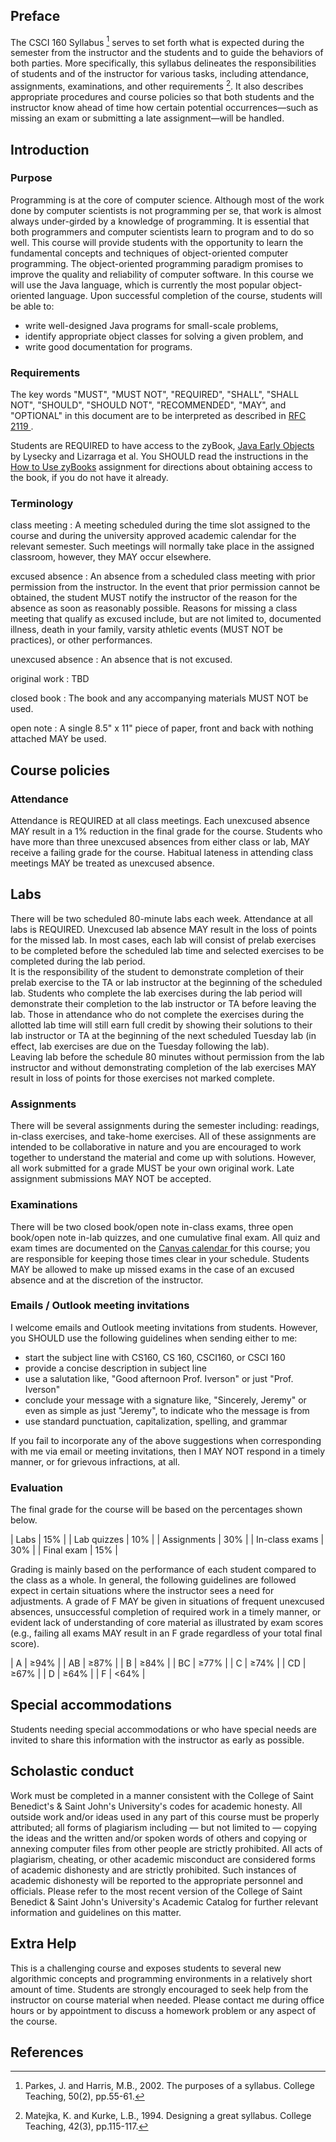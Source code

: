 ---
---

## Preface
The CSCI 160 Syllabus [^1] serves to set forth what is expected during the
semester from the instructor and the students and to guide the behaviors of both
parties. More specifically, this syllabus delineates the responsibilities of
students and of the instructor for various tasks, including attendance,
assignments, examinations, and other requirements [^2]. It also describes
appropriate procedures and course policies so that both students and the
instructor know ahead of time how certain potential occurrences&mdash;such as
missing an exam or submitting a late assignment&mdash;will be handled.

## Introduction
### Purpose
Programming is at the core of computer science. Although most of the work done
by computer scientists is not programming per se, that work is almost always
under-girded by a knowledge of programming. It is essential that both
programmers and computer scientists learn to program and to do so well. This
course will provide students with the opportunity to learn the fundamental
concepts and techniques of object-oriented computer programming. The
object-oriented programming paradigm promises to improve the quality and
reliability of computer software. In this course we will use the Java language,
which is currently the most popular object-oriented language. Upon successful
completion of the course, students will be able to:
* write well-designed Java programs for small-scale problems,
* identify appropriate object classes for solving a given problem, and
* write good documentation for programs.

### Requirements
The key words "MUST", "MUST NOT", "REQUIRED", "SHALL", "SHALL NOT", "SHOULD",
"SHOULD NOT", "RECOMMENDED", "MAY", and "OPTIONAL" in this document are to be
interpreted as described in <a href="https://tools.ietf.org/html/rfc2119">RFC
2119 <span class="fas fa-external-link-alt"></span></a>.

Students are REQUIRED to have access to the zyBook, [Java Early
Objects](https://learn.zybooks.com/zybook/CSBSJUCSCI160IversonSpring2020) by
Lysecky and Lizarraga et al. You SHOULD read the instructions in the [How to Use
zyBooks](/courses/12826/assignments/132304) assignment for directions about
obtaining access to the book, if you do not have it already.

### Terminology
class meeting
: A meeting scheduled during the time slot assigned to the course and during the
  university approved academic calendar for the relevant semester. Such meetings
  will normally take place in the assigned classroom, however, they MAY occur
  elsewhere.

excused absence
: An absence from a scheduled class meeting with prior permission from the
  instructor. In the event that prior permission cannot be obtained, the student
  MUST notify the instructor of the reason for the absence as soon as reasonably
  possible. Reasons for missing a class meeting that qualify as excused include,
  but are not limited to, documented illness, death in your family, varsity
  athletic events (MUST NOT be practices), or other performances.

unexcused absence
: An absence that is not excused.

original work
: TBD

closed book
: The book and any accompanying materials MUST NOT be used.

open note
: A single 8.5" x 11" piece of paper, front and back with nothing attached MAY
  be used.

## Course policies
### Attendance
Attendance is REQUIRED at all class meetings. Each unexcused absence MAY result
in a 1% reduction in the final grade for the course. Students who have more than
three unexcused absences from either class or lab, MAY receive a failing grade
for the course. Habitual lateness in attending class meetings MAY be treated as
unexcused absence.

## Labs
There will be two scheduled 80-minute labs each week. Attendance at all labs is
REQUIRED. Unexcused lab absence MAY result in the loss of points for the missed
lab. In most cases, each lab will consist of prelab exercises to be completed
before the scheduled lab time and selected exercises to be completed during the
lab period.  
It is the responsibility of the student to demonstrate completion
of their prelab exercise to the TA or lab instructor at the beginning of the
scheduled lab. Students who complete the lab exercises during the lab period
will demonstrate their completion to the lab instructor or TA before leaving the
lab. Those in attendance who do not complete the exercises during the allotted
lab time will still earn full credit by showing their solutions to their lab
instructor or TA at the beginning of the next scheduled Tuesday lab (in effect,
lab exercises are due on the Tuesday following the lab).  
Leaving lab before the schedule 80 minutes without permission from the lab
instructor and without demonstrating completion of the lab exercises MAY result
in loss of points for those exercises not marked complete.

### Assignments
There will be several assignments during the semester including: readings,
in-class exercises, and take-home exercises. All of these assignments are
intended to be collaborative in nature and you are encouraged to work together
to understand the material and come up with solutions. However, all work
submitted for a grade MUST be your own original work. Late assignment
submissions MAY NOT be accepted.

### Examinations
There will be two closed book/open note in-class exams, three open book/open
note in-lab quizzes, and one cumulative final exam. All quiz and exam times are
documented on the <a href="https://csbsju.instructure.com/calendar">Canvas
calendar <span class="fas fa-external-link-alt"></span></a> for this course; you
are responsible for keeping those times clear in your schedule. Students MAY be
allowed to make up missed exams in the case of an excused absence and at the
discretion of the instructor.

### Emails / Outlook meeting invitations
I welcome emails and Outlook meeting invitations from students. However, you
SHOULD use the following guidelines when sending either to me:
* start the subject line with CS160, CS 160, CSCI160, or CSCI 160
* provide a concise description in subject line
* use a salutation like, "Good afternoon Prof. Iverson" or just "Prof. Iverson"
* conclude your message with a signature like, "Sincerely, Jeremy" or even as
  simple as just "Jeremy", to indicate who the message is from
* use standard punctuation, capitalization, spelling, and grammar

If you fail to incorporate any of the above suggestions when corresponding with
me via email or meeting invitations, then I MAY NOT respond in a timely manner,
or for grievous infractions, at all.

### Evaluation
The final grade for the course will be based on the percentages shown below.

| Labs           | 15% |
| Lab quizzes    | 10% |
| Assignments    | 30% |
| In-class exams | 30% |
| Final exam     | 15% |

Grading is mainly based on the performance of each student compared to the class
as a whole. In general, the following guidelines are followed expect in certain
situations where the instructor sees a need for adjustments. A grade of F MAY be
given in situations of frequent unexcused absences, unsuccessful completion of
required work in a timely manner, or evident lack of understanding of core
material as illustrated by exam scores (e.g., failing all exams MAY result in an
F grade regardless of your total final score).

| A  | &ge;94% |
| AB | &ge;87% |
| B  | &ge;84% |
| BC | &ge;77% |
| C  | &ge;74% |
| CD | &ge;67% |
| D  | &ge;64% |
| F  | &lt;64% |

## Special accommodations
Students needing special accommodations or who have special needs are invited to
share this information with the instructor as early as possible.

## Scholastic conduct
Work must be completed in a manner consistent with the College of Saint
Benedict's & Saint John's University's codes for academic honesty. All outside
work and/or ideas used in any part of this course must be properly attributed;
all forms of plagiarism including — but not limited to — copying the ideas and
the written and/or spoken words of others and copying or annexing computer files
from other people are strictly prohibited. All acts of plagiarism, cheating, or
other academic misconduct are considered forms of academic dishonesty and are
strictly prohibited. Such instances of academic dishonesty will be reported to
the appropriate personnel and officials. Please refer to the most recent version
of the College of Saint Benedict & Saint John's University's Academic Catalog
for further relevant information and guidelines on this matter.

## Extra Help
This is a challenging course and exposes students to several new algorithmic
concepts and programming environments in a relatively short amount of time.
Students are strongly encouraged to seek help from the instructor on course
material when needed. Please contact me during office hours or by appointment to
discuss a homework problem or any aspect of the course.

## References
[^1]: Parkes, J. and Harris, M.B., 2002. The purposes of a syllabus. College Teaching, 50(2), pp.55-61.  
[^2]: Matejka, K. and Kurke, L.B., 1994. Designing a great syllabus. College Teaching, 42(3), pp.115-117.
